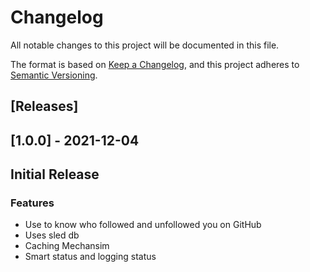 # Changelog
All notable changes to this project will be documented in this file.

The format is based on [Keep a Changelog](https://keepachangelog.com/en/1.0.0/),
and this project adheres to [Semantic Versioning](https://semver.org/spec/v2.0.0.html).

## [Releases]

## [1.0.0] - 2021-12-04

## Initial Release

### Features

- Use to know who followed and unfollowed you on GitHub
- Uses sled db
- Caching Mechansim
- Smart status and logging status